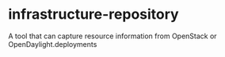 # infrastructure-repository
A tool that can capture resource information from OpenStack or OpenDaylight.deployments
